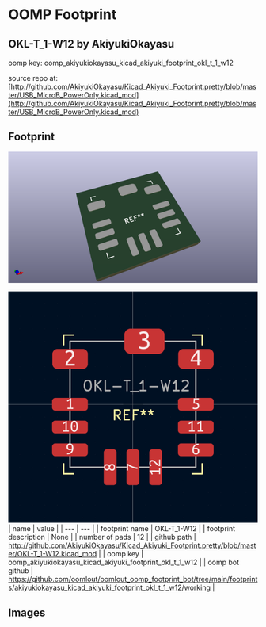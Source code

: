 # OOMP Footprint  
## OKL-T_1-W12  by AkiyukiOkayasu  
  
oomp key: oomp_akiyukiokayasu_kicad_akiyuki_footprint_okl_t_1_w12  
  
source repo at: [http://github.com/AkiyukiOkayasu/Kicad_Akiyuki_Footprint.pretty/blob/master/USB_MicroB_PowerOnly.kicad_mod](http://github.com/AkiyukiOkayasu/Kicad_Akiyuki_Footprint.pretty/blob/master/USB_MicroB_PowerOnly.kicad_mod)  
## Footprint  
  
[![working_kicad_pcb_3d.png](working_kicad_pcb_3d_600.png)](working_kicad_pcb_3d.png)  
  
[![working.png](working_600.png)](working.png)  
| name | value | 
| --- | --- | 
| footprint name | OKL-T_1-W12 | 
| footprint description | None | 
| number of pads | 12 | 
| github path | http://github.com/AkiyukiOkayasu/Kicad_Akiyuki_Footprint.pretty/blob/master/OKL-T_1-W12.kicad_mod | 
| oomp key | oomp_akiyukiokayasu_kicad_akiyuki_footprint_okl_t_1_w12 | 
| oomp bot github | https://github.com/oomlout/oomlout_oomp_footprint_bot/tree/main/footprints/akiyukiokayasu_kicad_akiyuki_footprint_okl_t_1_w12/working | 
## Images  
